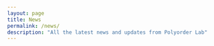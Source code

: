 ```yaml
---
layout: page
title: News
permalink: /news/
description: "All the latest news and updates from Polyorder Lab"
---
```


